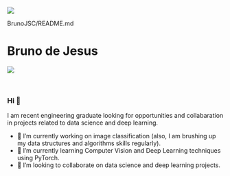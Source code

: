 <img src="https://github.com/pr2tik1/pr2tik1/blob/master/IMAGE-NAME"><p>BrunoJSC/README.md</p>

<h1>Bruno de Jesus</h1>

<p>
  <a href="https://www.linkedin.com/in/brunodejesuslk/"><img src="https://img.shields.io/badge/linkedin-%230077B5.svg?&style=for-the-badge&logo=linkedin&logoColor=white" /></a> 
</p>

<br />

### Hi 👋
I am recent engineering graduate looking for opportunities and collabaration in projects related to data science and deep learning.
- 🔭 I’m currently working on image classification (also, I am brushing up my data structures and algorithms skills regularly).
- 🌱 I’m currently learning Computer Vision and Deep Learning techniques using PyTorch.
- 🤝 I’m looking to collaborate on data science and deep learning projects. 

